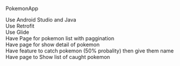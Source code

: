 PokemonApp

Use Android Studio and Java <br />
Use Retrofit<br />
Use Glide<br />
Have Page for pokemon list with paggination<br />
Have page for show detail of pokemon<br />
Have feature to catch pokemon (50% probality) then give them name<br />
Have page to Show list of caught pokemon<br />
